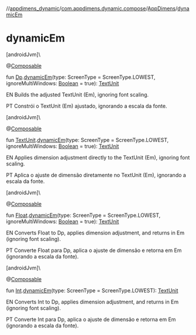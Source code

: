 //[appdimens_dynamic](../../../index.md)/[com.appdimens.dynamic.compose](../index.md)/[AppDimens](index.md)/[dynamicEm](dynamic-em.md)

# dynamicEm

[androidJvm]\

@[Composable](https://developer.android.com/reference/kotlin/androidx/compose/runtime/Composable.html)

fun [Dp](https://developer.android.com/reference/kotlin/androidx/compose/ui/unit/Dp.html).[dynamicEm](dynamic-em.md)(type: ScreenType = ScreenType.LOWEST, ignoreMultiWindows: [Boolean](https://kotlinlang.org/api/core/kotlin-stdlib/kotlin/-boolean/index.html) = true): [TextUnit](https://developer.android.com/reference/kotlin/androidx/compose/ui/unit/TextUnit.html)

EN Builds the adjusted TextUnit (Em), ignoring font scaling.

PT Constrói o TextUnit (Em) ajustado, ignorando a escala da fonte.

[androidJvm]\

@[Composable](https://developer.android.com/reference/kotlin/androidx/compose/runtime/Composable.html)

fun [TextUnit](https://developer.android.com/reference/kotlin/androidx/compose/ui/unit/TextUnit.html).[dynamicEm](dynamic-em.md)(type: ScreenType = ScreenType.LOWEST, ignoreMultiWindows: [Boolean](https://kotlinlang.org/api/core/kotlin-stdlib/kotlin/-boolean/index.html) = true): [TextUnit](https://developer.android.com/reference/kotlin/androidx/compose/ui/unit/TextUnit.html)

EN Applies dimension adjustment directly to the TextUnit (Em), ignoring font scaling.

PT Aplica o ajuste de dimensão diretamente no TextUnit (Em), ignorando a escala da fonte.

[androidJvm]\

@[Composable](https://developer.android.com/reference/kotlin/androidx/compose/runtime/Composable.html)

fun [Float](https://kotlinlang.org/api/core/kotlin-stdlib/kotlin/-float/index.html).[dynamicEm](dynamic-em.md)(type: ScreenType = ScreenType.LOWEST, ignoreMultiWindows: [Boolean](https://kotlinlang.org/api/core/kotlin-stdlib/kotlin/-boolean/index.html) = true): [TextUnit](https://developer.android.com/reference/kotlin/androidx/compose/ui/unit/TextUnit.html)

EN Converts Float to Dp, applies dimension adjustment, and returns in Em (ignoring font scaling).

PT Converte Float para Dp, aplica o ajuste de dimensão e retorna em Em (ignorando a escala da fonte).

[androidJvm]\

@[Composable](https://developer.android.com/reference/kotlin/androidx/compose/runtime/Composable.html)

fun [Int](https://kotlinlang.org/api/core/kotlin-stdlib/kotlin/-int/index.html).[dynamicEm](dynamic-em.md)(type: ScreenType = ScreenType.LOWEST): [TextUnit](https://developer.android.com/reference/kotlin/androidx/compose/ui/unit/TextUnit.html)

EN Converts Int to Dp, applies dimension adjustment, and returns in Em (ignoring font scaling).

PT Converte Int para Dp, aplica o ajuste de dimensão e retorna em Em (ignorando a escala da fonte).